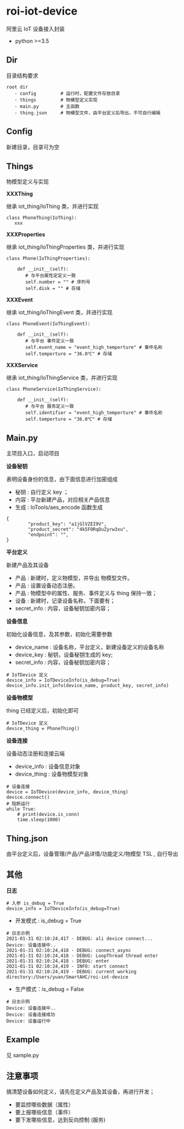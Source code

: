 # roi-iot-device

阿里云 IoT 设备接入封装

- python >=3.5 

## Dir

目录结构要求

```
root dir
   - config         # 运行时，配置文件存放目录
   - things         # 物模型定义实现
   - main.py        # 主函数
   - thing.json     # 物模型文件，由平台定义后导出，不可自行编辑
```

## Config

新建目录，目录可为空

## Things

物模型定义与实现

**XXXThing**

继承 iot_thing/IoThing 类，并进行实现

```
class PhoneThing(IoThing):
   xxx
```

**XXXProperties**

继承 iot_thing/IoThingProperties 类，并进行实现

```
class Phone(IoThingProperties):

    def __init__(self):
       # 与平台属性定定义一致
       self.number = "" # 序列号
       self.disk = "" # 存储
```
**XXXEvent**

继承 iot_thing/IoThingEvent 类，并进行实现

```
class PhoneEvent(IoThingEvent):

    def __init__(self):
       # 与平台 事件定义一致
       self.event_name = "event_high_temperture" # 事件名称
       self.temperture = "36.0℃" # 存储
```

**XXXService**

继承 iot_thing/IoThingService 类，并进行实现

```
class PhoneService(IoThingService):

    def __init__(self):
       # 与平台 服务定义一致
       self.identifier = "event_high_temperture" # 事件名称
       self.temperture = "36.0℃" # 存储
```

## Main.py

主项目入口，启动项目

**设备秘钥**

表明设备身份的信息，由下面信息进行加密组成

- 秘钥 : 自行定义 key ；
- 内容 : 平台新建产品，对应相关产品信息
- 生成 : IoTools/aes_encode 函数生成

```
{
        "product_key": "a1jGlVZEI9V",
        "product_secret": "4k5FORqDuZyrw3xu",
        "endpoint": "",
}
```

**平台定义**

新建产品及其设备

- 产品 : 新建时，定义物模型，并导出 物模型文件。
- 产品 : 设置设备动态注册。
- 产品 : 物模型中的属性、服务、事件定义与 thing 保持一致；
- 设备 : 新建时，记录设备名称，下面要有；
- secret_info : 内容，设备秘钥加密内容；

**设备信息**

初始化设备信息，及其参数，初始化需要参数

- device_name : 设备名称，平台定义，新建设备定义的设备名称
- device_key  : 秘钥，设备秘钥生成的 key;
- secret_info : 内容，设备秘钥加密内容；

```
# IoTDevice 定义
device_info = IoTDeviceInfo(is_debug=True)
device_info.init_info(device_name, product_key, secret_info)
```

**设备物模型**

thing 已经定义后，初始化即可

```
# IoTDevice 定义
device_thing = PhoneThing()
```

**设备连接**

设备动态注册和连接云端

- device_info  : 设备信息对象
- device_thing : 设备物模型对象

```
# 设备连接
device = IoTDevice(device_info, device_thing)
device.connect()
# 阻断运行
while True:
    # print(device.is_conn)
    time.sleep(1000)
```

## Thing.json

由平台定义后，设备管理/产品/产品详情/功能定义/物模型 TSL , 自行导出

## 其他

**日志**

```
# 入参 is_debug = True
device_info = IoTDeviceInfo(is_debug=True)
```

- 开发模式 : is_debug = True

```
# 日志示例
2021-01-31 02:10:24,417 - DEBUG: ali device connect...
Device: 设备连接中..
2021-01-31 02:10:24,418 - DEBUG: connect_async
2021-01-31 02:10:24,418 - DEBUG: LoopThread thread enter
2021-01-31 02:10:24,418 - DEBUG: enter
2021-01-31 02:10:24,419 - INFO: start connect
2021-01-31 02:10:24,419 - DEBUG: current working directory:/Users/yuan/SmartAHC/roi-iot-device
```

- 生产模式：is_debug = False

```
# 日志示例
Device: 设备连接中..
Device: 设备连接成功
Device: 设备运行中
```

## Example

见  sample.py 

## 注意事项

搞清楚设备如何定义，请先在定义产品及其设备，再进行开发；

- 要监控哪些数据（属性）
- 要上报哪些信息（事件）
- 要下发哪些信息，达到反向控制 (服务)
